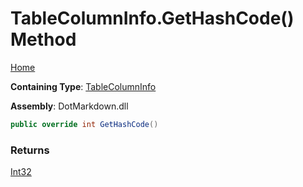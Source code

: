 # TableColumnInfo\.GetHashCode\(\) Method

[Home](../../../README.md)

**Containing Type**: [TableColumnInfo](../README.md)

**Assembly**: DotMarkdown\.dll

```csharp
public override int GetHashCode()
```

### Returns

[Int32](https://docs.microsoft.com/en-us/dotnet/api/system.int32)

